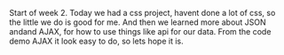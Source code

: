 Start of week 2. Today we had a css project, havent done a lot of css, so the little we do is good for me. 
And then we learned more about JSON andand AJAX, for how to use things like api for our data.
From the code demo AJAX it look easy to do, so lets hope it is.  